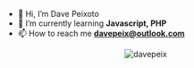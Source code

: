 - 👋 Hi, I’m Dave Peixoto
- 🌱 I’m currently learning **Javascript, PHP**
- 📫 How to reach me **davepeix@outlook.com**

<p align="center">
<img src="https://github-readme-stats.vercel.app/api?username=davepeix&show_icons=true&theme=dark" alt="davepeix"/> 
</p>
